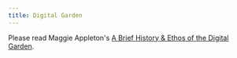 ```yaml
---
title: Digital Garden
---
```


Please read Maggie Appleton's [A Brief History & Ethos of the Digital Garden](https://maggieappleton.com/garden-history/).

